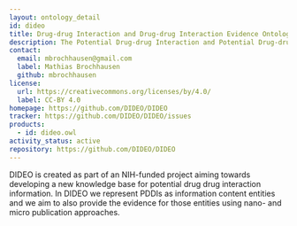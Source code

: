 ```yaml
---
layout: ontology_detail
id: dideo
title: Drug-drug Interaction and Drug-drug Interaction Evidence Ontology
description: The Potential Drug-drug Interaction and Potential Drug-drug Interaction Evidence Ontology
contact:
  email: mbrochhausen@gmail.com
  label: Mathias Brochhausen
  github: mbrochhausen
license:
  url: https://creativecommons.org/licenses/by/4.0/
  label: CC-BY 4.0
homepage: https://github.com/DIDEO/DIDEO
tracker: https://github.com/DIDEO/DIDEO/issues
products:
  - id: dideo.owl
activity_status: active
repository: https://github.com/DIDEO/DIDEO
---
```


DIDEO is created as part of an NIH-funded project aiming towards developing a new knowledge base for potential drug drug interaction information. In DIDEO we represent PDDIs as information content entities and we aim to also provide the evidence for those entities using nano- and micro publication approaches.
